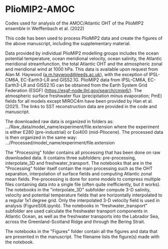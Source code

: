 # PlioMIP2-AMOC
Codes used for analysis of the AMOC/Atlantic OHT of the PlioMIP2 ensemble in Weiffenbach et al. (2022)

This code has been used to process PlioMIP2 data and create the figures of the above manuscript, including the supplementary material. 

Data provided by individual PlioMIP2 modelling groups includes the ocean potential temperature, ocean meridional velocity, ocean salinity, the Atlantic meridional streamfunction, the total Atlantic OHT and the atmospheric zonal and meridional wind at 1000 hPa.
This data is available upon request from Alan M. Haywood (a.m.haywood@leeds.ac.uk), with the exception of IPSL-CM6A, EC-Earth3-LR and GISS2.1G. PlioMIP2 data from IPSL-CM6A, EC-Earth3-LR and GISS2.1G can be obtained from the Earth System Grid Federation (ESGF) (https://esgf-node.llnl.gov/search/cmip6/).
The atmospheric surface freshwater flux (precipitation minus evaporation; PmE) fields for all models except MIROC4m have been provided by Han et al. (2021).
The links to SST reconstruction data are provided in the code and manuscript.

The downloaded raw data is organized in folders as: .../Raw_data/model_name/experiment/file.extension where the experiment is either E280 (pre-industrial) or Eoi400 (mid-Pliocene). The processed data is then organized in the same way: .../Processed/model_name/experiment/file.extension

The "Processing" folder contains all processing that has been done on raw downloaded data. It contains three subfolders: pre-processing, interpolate_3D and freshwater_transport. 
The notebooks that are in the "Processing" folder itself contain the main processing such as the OHT separation, interpolation of surface fields and computing Atlantic zonal mean fields.
Pre-processing is done for some models to compress multiple files containing data into a single file (often quite inefficiently, but it works). 
The notebooks in the "interpolate_3D" subfolder compute 3-D salinity, velocity and potential temperature fields that are horizontally interpolated to a regular 1x1 degree grid. Only the interpolated 3-D velocity field is used in analysis (FigureS06.ipynb).
The notebooks in "freshwater_transport" subfolder are used calculate the freshwater transport components in Atlantic Ocean, as well as the freshwater transports into the Labrador Sea, across the Greenland-Scotland Ridge and through the Bering Strait.

The notebooks in the "Figures" folder contain all the figures and data that are presented in the manuscript. The filename lists the figure(s) made with the notebook.
